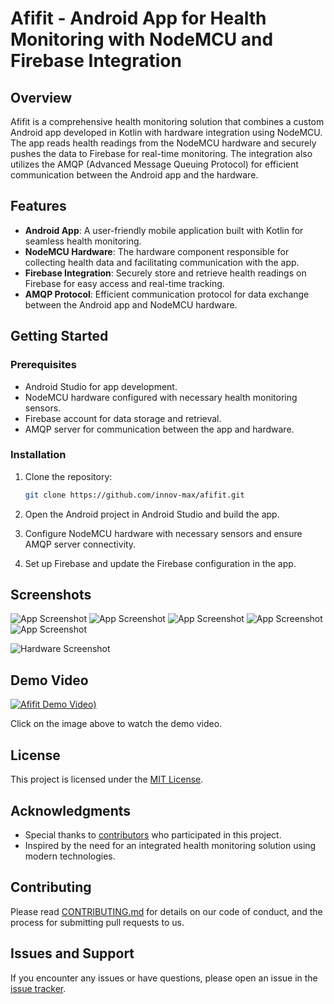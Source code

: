 # Afifit - Android App for Health Monitoring with NodeMCU and Firebase Integration

## Overview

Afifit is a comprehensive health monitoring solution that combines a custom Android app developed in Kotlin with hardware integration using NodeMCU. The app reads health readings from the NodeMCU hardware and securely pushes the data to Firebase for real-time monitoring. The integration also utilizes the AMQP (Advanced Message Queuing Protocol) for efficient communication between the Android app and the hardware.

## Features

- **Android App**: A user-friendly mobile application built with Kotlin for seamless health monitoring.
- **NodeMCU Hardware**: The hardware component responsible for collecting health data and facilitating communication with the app.
- **Firebase Integration**: Securely store and retrieve health readings on Firebase for easy access and real-time tracking.
- **AMQP Protocol**: Efficient communication protocol for data exchange between the Android app and NodeMCU hardware.

## Getting Started

### Prerequisites

- Android Studio for app development.
- NodeMCU hardware configured with necessary health monitoring sensors.
- Firebase account for data storage and retrieval.
- AMQP server for communication between the app and hardware.

### Installation

1. Clone the repository:

    ```bash
    git clone https://github.com/innov-max/afifit.git
    ```

2. Open the Android project in Android Studio and build the app.

3. Configure NodeMCU hardware with necessary sensors and ensure AMQP server connectivity.

4. Set up Firebase and update the Firebase configuration in the app.

## Screenshots
![App Screenshot](affit_hardware/screen1.jpeg)
![App Screenshot](affit_hardware/screen2.jpeg)
![App Screenshot](affit_hardware/screen3.jpeg)
![App Screenshot](affit_hardware/screen4.jpeg)
![App Screenshot](affit_hardware/screen5.jpeg)

![Hardware Screenshot](affit_hardware/demo.jpeg)

## Demo Video

[![Afifit Demo Video](affit_hardware/demo.jpeg))](https://youtu.be/8DCyiNHlaGk)

Click on the image above to watch the demo video.

## License

This project is licensed under the [MIT License](LICENSE.md).

## Acknowledgments

- Special thanks to [contributors](CONTRIBUTORS.md) who participated in this project.
- Inspired by the need for an integrated health monitoring solution using modern technologies.

## Contributing

Please read [CONTRIBUTING.md](CONTRIBUTING.md) for details on our code of conduct, and the process for submitting pull requests to us.

## Issues and Support

If you encounter any issues or have questions, please open an issue in the [issue tracker](https://github.com/innov-max/afifit/issues).

